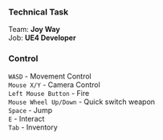 ﻿### Technical Task
Team: **Joy Way**\
Job: **UE4 Developer**

### Control
`WASD` - Movement Control\
`Mouse X/Y` - Camera Control\
`Left Mouse Button` - Fire\
`Mouse Wheel Up/Down` - Quick switch weapon\
`Space` - Jump\
`E` - Interact\
`Tab` - Inventory